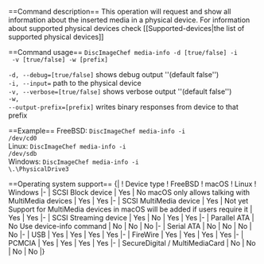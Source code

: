 ==Command description==
This operation will request and show all information about the inserted media in a physical device. For information about supported physical devices check [[Supported-devices|the list of supported physical devices]]

==Command usage==
<code>DiscImageChef media-info -d [true/false] -i <device> -v [true/false] -w [prefix]</code>

<code>-d, --debug=[true/false]</code> shows debug output ''(default false'')<br />
<code>-i, --input=<device></code> path to the physical device<br />
<code>-v, --verbose=[true/false]</code> shows verbose output ''(default false'')<br />
<code>-w, --output-prefix=[prefix]</code> writes binary responses from device to that prefix  

==Example==
FreeBSD: <code>DiscImageChef media-info -i /dev/cd0</code><br />
Linux: <code>DiscImageChef media-info -i /dev/sdb</code><br />
Windows: <code>DiscImageChef media-info -i \\.\PhysicalDrive3</code><br />

==Operating system support==
{|
! Device type
! FreeBSD
! macOS
! Linux
! Windows
|-
| SCSI Block device
| Yes
| No <ref name="macOS permissions">macOS only allows talking with MultiMedia devices</ref>
| Yes
| Yes
|-
| SCSI MultiMedia device
| Yes
| Not yet <ref name="macOS users">Support for MultiMedia devices in macOS will be added if users require it</ref>
| Yes
| Yes
|-
| SCSI Streaming device
| Yes
| No <ref name="macOS permissions"/>
| Yes
| Yes
|-
| Parallel ATA
| No <ref name="atamedia">Use device-info command</ref>
| No <ref name="atamedia"/>
| No <ref name="atamedia"/>
| No <ref name="atamedia"/>
|-
| Serial ATA
| No <ref name="atamedia"/>
| No <ref name="atamedia"/>
| No <ref name="atamedia"/>
| No <ref name="atamedia"/>
|-
| USB
| Yes
| Yes
| Yes
| Yes
|-
| FireWire
| Yes
| Yes
| Yes
| Yes
|-
| PCMCIA
| Yes
| Yes
| Yes
| Yes
|-
| SecureDigital / MultiMediaCard
| No <ref name="atamedia"/>
| No <ref name="atamedia"/>
| No <ref name="atamedia"/>
| No <ref name="atamedia"/>
|}

<references/>